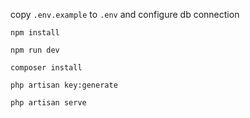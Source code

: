copy `.env.example` to `.env` and configure db connection


`npm install`

`npm run dev`

`composer install`

`php artisan key:generate`

`php artisan serve`